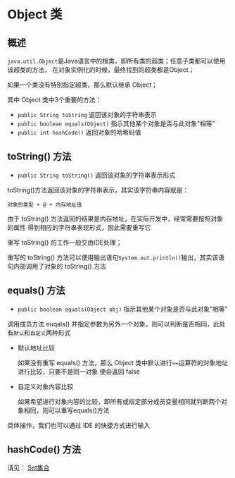 # Object 类

## 概述
`java.util.Object`是Java语言中的根类，即所有类的超类；任意子类都可以使用该超类的方法，
在对象实例化的时候，最终找到的超类都是Object；

如果一个类没有特别指定超类，那么默认继承 Object；

其中 Object 类中3个重要的方法：

- `public String toString` 返回该对象的字符串表示
- `public boolean equals(Object)` 指示其他某个对象是否与此对象"相等"
- `public int hashCode()`   返回对象的哈希码值

## toString() 方法

- `public String toString()` 返回该对象的字符串表示形式

toString()方法返回该对象的字符串表示，其实该字符串内容就是：
	
	对象的类型 + @ + 内存地址值

由于 toString() 方法返回的结果是内存地址，在实际开发中，经常需要按照对象的属性
得到相应的字符串表现形式，因此需要重写它

重写 toString() 的工作一般交由IDE处理；

重写的 toString() 方法可以使用输出语句`System.out.println()`输出，其实该语句内部调用了对象的 toString() 方法

## equals() 方法

- `public boolean equals(Object obj)` 指示其他某个对象是否与此对象"相等"

调用成员方法 euqals() 并指定参数为另外一个对象，则可以判断是否相同，此处有`默认`和`自定义`两种形式

- 默认地址比较
	
	如果没有重写 equals() 方法，那么 Object 类中默认进行`==`运算符的对象地址进行比较，只要不是同一对象
	便会返回 false

- 自定义对象内容比较

	如果希望进行对象内容的比较，即所有或指定部分成员变量相同就判断两个对象相同，则可以重写equals()方法
	
具体操作，我们也可以通过 IDE 的快捷方式进行输入

## hashCode() 方法

请见：
[Set集合](../../5容器/2.单列集合Collection/Set/ReadMe.md)